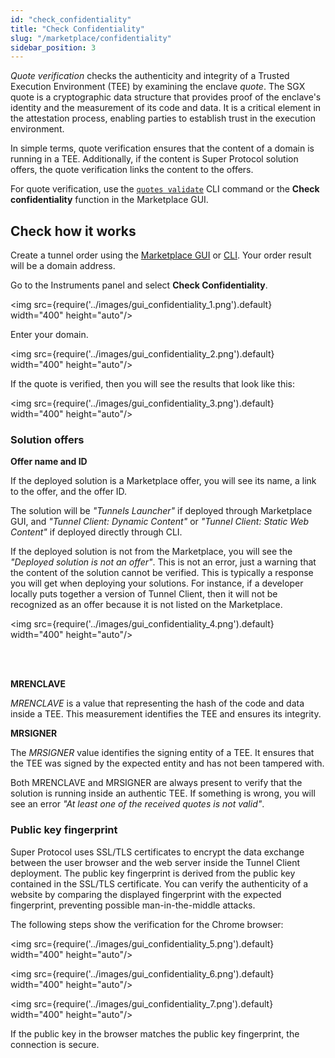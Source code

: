 ```yaml
---
id: "check_confidentiality"
title: "Check Confidentiality"
slug: "/marketplace/confidentiality"
sidebar_position: 3
---
```


_Quote verification_ checks the authenticity and integrity of a Trusted Execution Environment (TEE) by examining the enclave _quote_. The SGX quote is a cryptographic data structure that provides proof of the enclave's identity and the measurement of its code and data. It is a critical element in the attestation process, enabling parties to establish trust in the execution environment.

In simple terms, quote verification ensures that the content of a domain is running in a TEE. Additionally, if the content is Super Protocol solution offers, the quote verification links the content to the offers.

For quote verification, use the [`quotes validate`](/developers/cli_commands/quotes/validate) CLI command or the **Check confidentiality** function in the Marketplace GUI.

## Check how it works

Create a tunnel order using the [Marketplace GUI](/developers/marketplace/walkthrough) or [CLI](/developers/deployment_guides/tunnels). Your order result will be a domain address.

Go to the Instruments panel and select **Check Confidentiality**.

<img src={require('../images/gui_confidentiality_1.png').default} width="400" height="auto"/>

Enter your domain.

<img src={require('../images/gui_confidentiality_2.png').default} width="400" height="auto"/>


If the quote is verified, then you will see the results that look like this:

<img src={require('../images/gui_confidentiality_3.png').default} width="400" height="auto"/>

### Solution offers

**Offer name and ID**

If the deployed solution is a Marketplace offer, you will see its name, a link to the offer, and the offer ID.

The solution will be _"Tunnels Launcher"_ if deployed through Marketplace GUI, and _"Tunnel Client: Dynamic Content"_ or _"Tunnel Client: Static Web Content"_ if deployed directly through CLI.

If the deployed solution is not from the Marketplace, you will see the _"Deployed solution is not an offer"_. This is not an error, just a warning that the content of the solution cannot be verified. This is typically a response you will get when deploying your solutions. For instance, if a developer locally puts together a version of Tunnel Client, then it will not be recognized as an offer because it is not listed on the Marketplace. 

<img src={require('../images/gui_confidentiality_4.png').default} width="400" height="auto"/>

<br/>
<br/>

**MRENCLAVE**

_MRENCLAVE_ is a value that representing the hash of the code and data inside a TEE. This measurement identifies the TEE and ensures its integrity.

**MRSIGNER**

The _MRSIGNER_ value identifies the signing entity of a TEE. It ensures that the TEE was signed by the expected entity and has not been tampered with.

Both MRENCLAVE and MRSIGNER are always present to verify that the solution is running inside an authentic TEE. If something is wrong, you will see an error _"At least one of the received quotes is not valid"_.

### Public key fingerprint

Super Protocol uses SSL/TLS certificates to encrypt the data exchange between the user browser and the web server inside the Tunnel Client deployment. The public key fingerprint is derived from the public key contained in the SSL/TLS certificate. You can verify the authenticity of a website by comparing the displayed fingerprint with the expected fingerprint, preventing possible man-in-the-middle attacks.

The following steps show the verification for the Chrome browser:

<img src={require('../images/gui_confidentiality_5.png').default} width="400" height="auto"/>

<img src={require('../images/gui_confidentiality_6.png').default} width="400" height="auto"/>

<img src={require('../images/gui_confidentiality_7.png').default} width="400" height="auto"/>

If the public key in the browser matches the public key fingerprint, the connection is secure.






